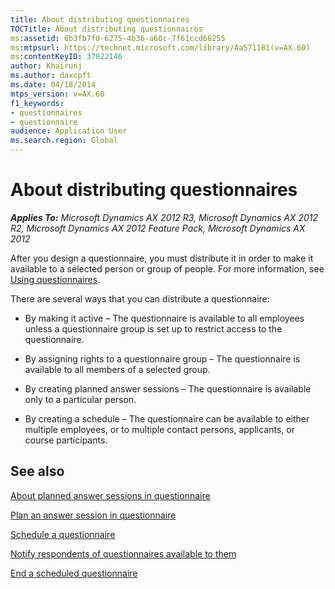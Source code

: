 ```yaml
---
title: About distributing questionnaires
TOCTitle: About distributing questionnaires
ms:assetid: 6b3fb7f0-6275-4b36-a60c-7f61ccd66255
ms:mtpsurl: https://technet.microsoft.com/library/Aa571181(v=AX.60)
ms:contentKeyID: 37822146
author: Khairunj
ms.author: daxcpft
ms.date: 04/18/2014
mtps_version: v=AX.60
f1_keywords:
- questionnaires
- questionnaire
audience: Application User
ms.search.region: Global
---
```


# About distributing questionnaires 


_**Applies To:** Microsoft Dynamics AX 2012 R3, Microsoft Dynamics AX 2012 R2, Microsoft Dynamics AX 2012 Feature Pack, Microsoft Dynamics AX 2012_

After you design a questionnaire, you must distribute it in order to make it available to a selected person or group of people. For more information, see [Using questionnaires](using-questionnaires.md).

There are several ways that you can distribute a questionnaire:

  - By making it active – The questionnaire is available to all employees unless a questionnaire group is set up to restrict access to the questionnaire.

  - By assigning rights to a questionnaire group – The questionnaire is available to all members of a selected group.

  - By creating planned answer sessions – The questionnaire is available only to a particular person.

  - By creating a schedule – The questionnaire can be available to either multiple employees, or to multiple contact persons, applicants, or course participants.

## See also

[About planned answer sessions in questionnaire](about-planned-answer-sessions-in-questionnaire.md)

[Plan an answer session in questionnaire](plan-an-answer-session-in-questionnaire.md)

[Schedule a questionnaire](schedule-a-questionnaire.md)

[Notify respondents of questionnaires available to them](notify-respondents-of-questionnaires-available-to-them.md)

[End a scheduled questionnaire](end-a-scheduled-questionnaire.md)

  


